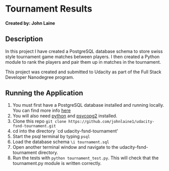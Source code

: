 # Tournament Results

#### Created by: John Laine

## Description
In this project I have created a PostgreSQL database schema to store swiss style tournament game matches between players.
I then created a Python module to rank the players and pair them up in matches in the tournament.

This project was created and submitted to Udacity as part of the Full Stack Developer Nanodegree program.

## Running the Application
1. You must first have a PostgreSQL database installed and running locally. You can find more info [here](https://wiki.postgresql.org/wiki/Detailed_installation_guides)
2. You will also need [python](https://www.python.org/downloads/) and [psycopg2](http://initd.org/psycopg/) installed.
2. Clone this repo `git clone https://github.com/johnlaine1/udacity-fsnd-tournament.git`
3. cd into the directory `cd udacity-fsnd-tournament'
4. Start the psql terminal by typing `psql`
5. Load the database schema `\i tournament.sql`
6. Open another terminal window and navigate to the udacity-fsnd-tournament directory.
7. Run the tests with `python tournament_test.py`. This will check that the tournament.py module is written correctly.